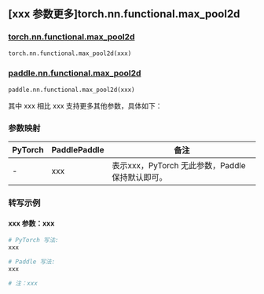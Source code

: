 ## [xxx 参数更多]torch.nn.functional.max_pool2d

### [torch.nn.functional.max_pool2d](https://pytorch.org/docs/1.13/generated/torch.nn.functional.max_pool2d.html#torch.nn.functional.max_pool2d)

```python
torch.nn.functional.max_pool2d(xxx)
```

### [paddle.nn.functional.max_pool2d](https://www.paddlepaddle.org.cn/documentation/docs/zh/api/paddle/nn/functional/max_pool2d_cn.html)

```python
paddle.nn.functional.max_pool2d(xxx)
```

其中 xxx 相比 xxx 支持更多其他参数，具体如下：

### 参数映射

| PyTorch | PaddlePaddle | 备注 |
| ------- | ------------ | ---- |
|    -    |    xxx    | 表示xxx，PyTorch 无此参数，Paddle 保持默认即可。 |

### 转写示例

#### xxx 参数：xxx
``` python
# PyTorch 写法:
xxx

# Paddle 写法:
xxx

# 注：xxx
```
